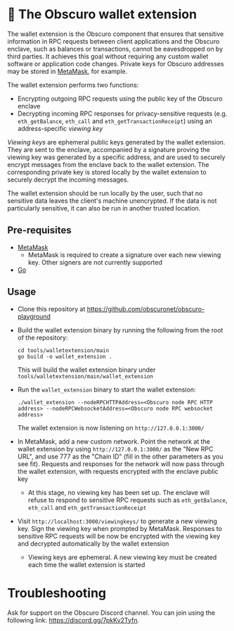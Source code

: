 # 👛 The Obscuro wallet extension

The wallet extension is the Obscuro component that ensures that sensitive information in RPC requests between client 
applications and the Obscuro enclave, such as balances or transactions, cannot be eavesdropped on by third parties. It 
achieves this goal without requiring any custom wallet software or application code changes. Private keys for Obscuro 
addresses may be stored in [MetaMask](https://metamask.io/), for example.

The wallet extension performs two functions:

* Encrypting outgoing RPC requests using the public key of the Obscuro enclave
* Decrypting incoming RPC responses for privacy-sensitive requests (e.g. `eth_getBalance`, `eth_call` and 
  `eth_getTransactionReceipt`) using an address-specific _viewing key_

_Viewing keys_ are ephemeral public keys generated by the wallet extension. They are sent to the enclave, accompanied 
by a signature proving the viewing key was generated by a specific address, and are used to securely encrypt messages 
from the enclave back to the wallet extension. The corresponding private key is stored locally by the wallet extension 
to securely decrypt the incoming messages.

The wallet extension should be run locally by the user, such that no sensitive data leaves the client's machine 
unencrypted. If the data is not particularly sensitive, it can also be run in another trusted location.

## Pre-requisites

* [MetaMask](https://metamask.io/)
  * MetaMask is required to create a signature over each new viewing key. Other signers are not currently supported
* [Go](https://go.dev/)

## Usage

* Clone this repository at https://github.com/obscuronet/obscuro-playground

* Build the wallet extension binary by running the following from the root of the repository:

  ```
  cd tools/walletextension/main
  go build -o wallet_extension .
  ```
  
  This will build the wallet extension binary under `tools/walletextension/main/wallet_extension`

* Run the `wallet_extension` binary to start the wallet extension:

  ```./wallet_extension --nodeRPCHTTPAddress=<Obscuro node RPC HTTP address> --nodeRPCWebsocketAddress=<Obscuro node RPC websocket address>```

  The wallet extension is now listening on `http://127.0.0.1:3000/`

* In MetaMask, add a new custom network. Point the network at the wallet extension by using `http://127.0.0.1:3000/` as 
  the "New RPC URL", and use 777 as the "Chain ID" (fill in the other parameters as you see fit). Requests and 
  responses for the network will now pass through the wallet extension, with requests encrypted with the enclave 
  public key

    * At this stage, no viewing key has been set up. The enclave will refuse to respond to sensitive RPC requests such 
      as `eth_getBalance`, `eth_call` and `eth_getTransactionReceipt`

* Visit `http://localhost:3000/viewingkeys/` to generate a new viewing key. Sign the viewing key when prompted by 
  MetaMask. Responses to sensitive RPC requests will be now be encrypted with the viewing key and decrypted 
  automatically by the wallet extension

    * Viewing keys are ephemeral. A new viewing key must be created each time the wallet extension is started

# Troubleshooting

Ask for support on the Obscuro Discord channel. You can join using the following link: https://discord.gg/7pkKv2Tyfn.
